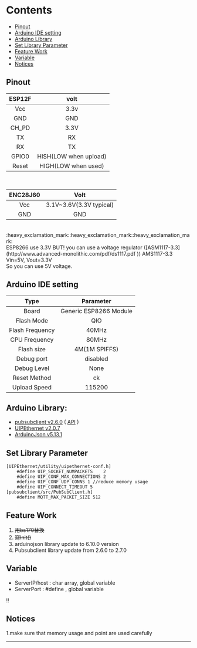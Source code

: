 # Contents
- [Pinout](#pinout)
- [Arduino IDE setting](#arduino-ide-setting)
- [Arduino Library](#arduino-library)
- [Set Library Parameter](#set-library-parameter)
- [Feature Work](#feature-work)
- [Variable](#variable)
- [Notices](#notices)


## Pinout
|ESP12F |volt|
|:-----:|:-----:|
|Vcc|3.3v|
|GND|GND|
|CH_PD|3.3V|
|TX|RX|
|RX|TX|
|GPIO0|HISH(LOW when upload)|
|Reset|HIGH(LOW when used)|  
  
<br/>
  
|ENC28J60|Volt|
|:-----:|:-----:|
|Vcc|3.1V~3.6V(3.3V typical)|
|GND|GND|

<br/>
:heavy_exclamation_mark::heavy_exclamation_mark::heavy_exclamation_mark:<br/>
ESP8266 use 3.3V
BUT! you can use a voltage regulator ([ASM1117-3.3](http://www.advanced-monolithic.com/pdf/ds1117.pdf )) 
AMS1117-3.3 Vin=5V, Vout=3.3V<br/>
So you can use 5V voltage.<br/>


## Arduino IDE setting
Type|Parameter
:---:|:---:
Board|Generic ESP8266 Module
Flash Mode|QIO
Flash Frequency|40MHz
CPU Frequency|80MHz
Flash size|4M(1M SPIFFS)
Debug port|disabled
Debug Level|None
Reset Method|ck
Upload Speed|115200


## Arduino Library:
* [pubsubclient v2.6.0](https://github.com/knolleary/pubsubclient)  ( [API](https://pubsubclient.knolleary.net/) )
* [UIPEthernet v2.0.7](https://github.com/UIPEthernet/UIPEthernet)
* [ArduinoJson v5.13.1](https://arduinojson.org/?utm_source=meta&utm_medium=library.properties)


## Set Library Parameter
```
[UIPEthernet/utility/uipethernet-conf.h]
    #define UIP_SOCKET_NUMPACKETS    2
    #define UIP_CONF_MAX_CONNECTIONS 2
    #define UIP_CONF_UDP_CONNS 1 //reduce memory usage
    #define UIP_CONNECT_TIMEOUT 5
[pubsubclient/src/PubSubClient.h]
    #define MQTT_MAX_PACKET_SIZE 512
```


## Feature Work
1. ~~用bs170替換~~
2. ~~寫Init()~~
3. arduinojson library update to 6.10.0 version
4. Pubsubclient library update from 2.6.0 to 2.7.0

## Variable
* ServerIP/host : char array, global variable
* ServerPort    : #define , global variable


:bangbang:
## Notices
1.make sure that memory usage and point are used carefully

---
